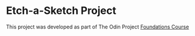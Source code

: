 # Etch-a-Sketch Project

This project was developed as part of The Odin Project [Foundations Course](https://www.theodinproject.com/paths/foundations/courses/foundations)